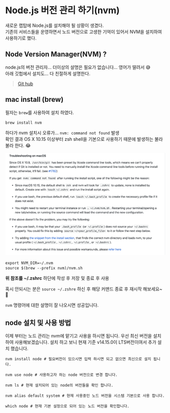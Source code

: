 # Node.js 버전 관리 하기(nvm)

새로운 랩탑에 Node.js를 설치해야 될 상황이 생겼다.  
기존의 서비스들을 운영하면서 노드 버전으로 고생한 기억이 있어서 NVM을 설치하여 사용하기로 했다.

## Node Version Manager(NVM) ? 
node.js의 버전 관리자... 더이상의 설명은 필요가 없습니다... 영어가 딸려서 😅  
아래 깃헙에서 설치도... 다 친절하게 설명한다.  
> [Git hub](https://github.com/nvm-sh/nvm)

## mac install (brew)
필자는 ``` brew ```를 사용하여 설치 하였다.  

```
brew install nvm 
```

하다가 nvm 설치시 오류가... ``` nvm: command not found ``` 발생   
확인 결과 OS X 10.15 이상부터 zsh shell을 기본으로 사용하기 때문에 발생하는 불라불라 한다. 😂  

![mac-erro](./images/mac-10.15-error.png)

```
export NVM_DIR=~/.nvm
source $(brew --prefix nvm)/nvm.sh
```

**위 참조를 ~/.zshrc** 하단에 작성 후 저장 및 종료 후 사용

혹시 안되시는 분은 ``` source ~/.zshre ``` 하신 후 해당 커맨드 종료 후 재시작 해보세요~ 🥳

``` nvm ``` 명령어에 대한 설명이 잘 나오시면 성공입니다.

## node 설치 및 사용 방법

이제 부터는 노드 관리는 nvm에 맡기고 사용을 하시면 됩니다.
우선 최신 버전을 설치하여 사용해보겠습니다.
설치 하고 보니 현재 기준 v14.15.0이 LTS버전이여서 추가 설치 했습니다.

```
nvm install node # 필요버전이 있으시면 입력 하시면 되고 없으면 최신으로 설치 됩니다.

nvm use node # 사용하고자 하는 node 버전으로 변경 합니다.

nvm ls # 현재 설치되어 있는 node의 버전들을 확인 합니다.

nvm alias default system # 현재 사용중인 노드 버전을 시스템 기본으로 사용 합니다.

which node # 현재 기본 설정으로 되어 있는 노드 버전을 확인합니다.
```
